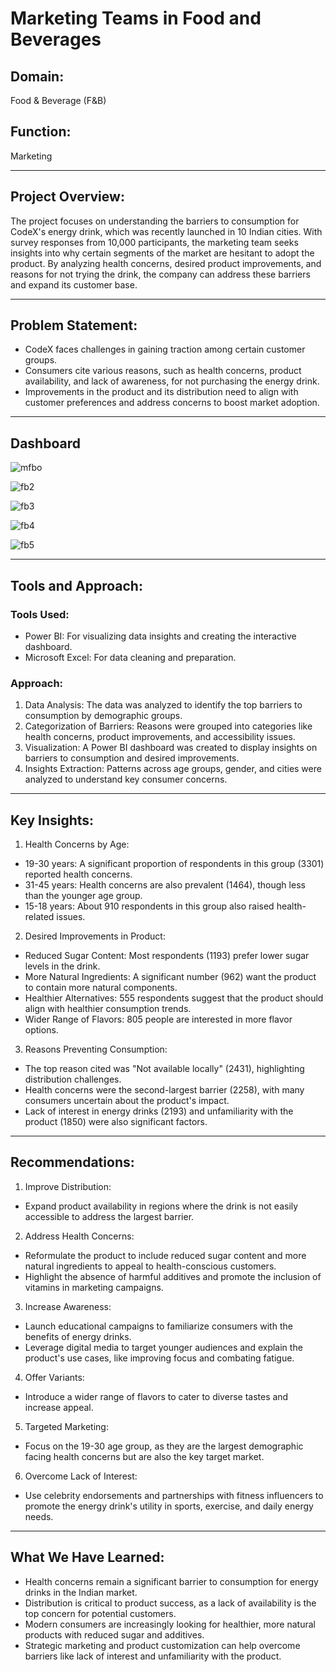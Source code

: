 # Marketing Teams in Food and Beverages
## Domain:
Food & Beverage (F&B)
## Function:
Marketing
________________________________________
## Project Overview:
The project focuses on understanding the barriers to consumption for CodeX's energy drink, which was recently launched in 10 Indian cities. With survey responses from 10,000 participants, the marketing team seeks insights into why certain segments of the market are hesitant to adopt the product. By analyzing health concerns, desired product improvements, and reasons for not trying the drink, the company can address these barriers and expand its customer base.
________________________________________
## Problem Statement:
-	CodeX faces challenges in gaining traction among certain customer groups.
-	Consumers cite various reasons, such as health concerns, product availability, and lack of awareness, for not purchasing the energy drink.
-	Improvements in the product and its distribution need to align with customer preferences and address concerns to boost market adoption.
________________________________________
## Dashboard 
![mfbo](https://github.com/user-attachments/assets/0934003a-4d43-40df-a70e-2df01a9289a5)

![fb2](https://github.com/user-attachments/assets/2b1ce1f8-2033-4d43-9c26-ecf7ce6ebe05)

![fb3](https://github.com/user-attachments/assets/60e65214-ee8b-4e10-968c-c5af7f4a101d)

![fb4](https://github.com/user-attachments/assets/e91cb0e0-4ef0-4067-b9a1-c27af78332b9)

![fb5](https://github.com/user-attachments/assets/955c988f-e654-4efe-94e4-25246d74c5ff)

________________________________________
## Tools and Approach:
### Tools Used:
-	Power BI: For visualizing data insights and creating the interactive dashboard.
-	Microsoft Excel: For data cleaning and preparation.
### Approach:
1.	Data Analysis: The data was analyzed to identify the top barriers to consumption by demographic groups.
2.	Categorization of Barriers: Reasons were grouped into categories like health concerns, product improvements, and accessibility issues.
3.	Visualization: A Power BI dashboard was created to display insights on barriers to consumption and desired improvements.
4.	Insights Extraction: Patterns across age groups, gender, and cities were analyzed to understand key consumer concerns.
________________________________________
## Key Insights:
1.	Health Concerns by Age:
-	19-30 years: A significant proportion of respondents in this group (3301) reported health concerns.
-	31-45 years: Health concerns are also prevalent (1464), though less than the younger age group.
-	15-18 years: About 910 respondents in this group also raised health-related issues.
2.	Desired Improvements in Product:
-	Reduced Sugar Content: Most respondents (1193) prefer lower sugar levels in the drink.
-	More Natural Ingredients: A significant number (962) want the product to contain more natural components.
-	Healthier Alternatives: 555 respondents suggest that the product should align with healthier consumption trends.
-	Wider Range of Flavors: 805 people are interested in more flavor options.
3.	Reasons Preventing Consumption:
-	The top reason cited was "Not available locally" (2431), highlighting distribution challenges.
-	Health concerns were the second-largest barrier (2258), with many consumers uncertain about the product's impact.
-	Lack of interest in energy drinks (2193) and unfamiliarity with the product (1850) were also significant factors.
________________________________________
## Recommendations:
1.	Improve Distribution:
-	Expand product availability in regions where the drink is not easily accessible to address the largest barrier.
2.	Address Health Concerns:
-	Reformulate the product to include reduced sugar content and more natural ingredients to appeal to health-conscious customers.
-	Highlight the absence of harmful additives and promote the inclusion of vitamins in marketing campaigns.
3.	Increase Awareness:
-	Launch educational campaigns to familiarize consumers with the benefits of energy drinks.
-	Leverage digital media to target younger audiences and explain the product's use cases, like improving focus and combating fatigue.
4.	Offer Variants:
-	Introduce a wider range of flavors to cater to diverse tastes and increase appeal.
5.	Targeted Marketing:
-	Focus on the 19-30 age group, as they are the largest demographic facing health concerns but are also the key target market.
6.	Overcome Lack of Interest:
-	Use celebrity endorsements and partnerships with fitness influencers to promote the energy drink's utility in sports, exercise, and daily energy needs.
________________________________________
## What We Have Learned:
-	Health concerns remain a significant barrier to consumption for energy drinks in the Indian market.
-	Distribution is critical to product success, as a lack of availability is the top concern for potential customers.
-	Modern consumers are increasingly looking for healthier, more natural products with reduced sugar and additives.
-	Strategic marketing and product customization can help overcome barriers like lack of interest and unfamiliarity with the product.

